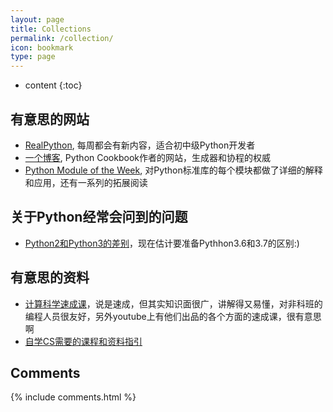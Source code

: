 ```yaml
---
layout: page
title: Collections
permalink: /collection/
icon: bookmark
type: page
---
```


* content
{:toc}

## 有意思的网站
- [RealPython](https://realpython.com), 每周都会有新内容，适合初中级Python开发者
- [一个博客](http://www.dabeaz.com/), Python Cookbook作者的网站，生成器和协程的权威
- [Python Module of the Week](https://pymotw.com/3/), 对Python标准库的每个模块都做了详细的解释和应用，还有一系列的拓展阅读

## 关于Python经常会问到的问题
- [Python2和Python3的差别](http://sebastianraschka.com/Articles/2014_python_2_3_key_diff.html)，现在估计要准备Pythhon3.6和3.7的区别:)

## 有意思的资料
- [计算科学速成课](https://www.bilibili.com/video/av21376839)，说是速成，但其实知识面很广，讲解得又易懂，对非科班的编程人员很友好，另外youtube上有他们出品的各个方面的速成课，很有意思啊
- [自学CS需要的课程和资料指引](https://teachyourselfcs.com/)

## Comments

{% include comments.html %}
